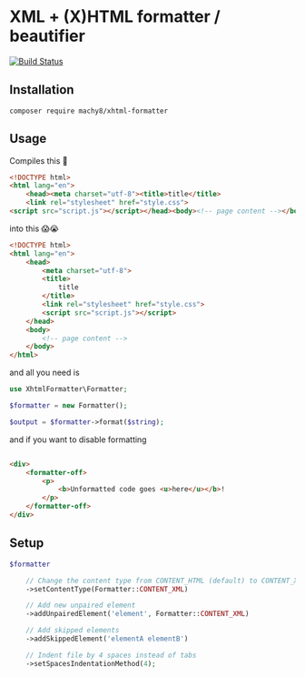 # XML + (X)HTML formatter / beautifier

[![Build Status](https://travis-ci.org/Machy8/xhtml-formatter.svg?branch=0.1)](https://travis-ci.org/Machy8/xhtml-formatter)

## Installation
````
composer require machy8/xhtml-formatter
````

## Usage
Compiles this 💩
````HTML
<!DOCTYPE html>
<html lang="en">
    <head><meta charset="utf-8"><title>title</title>
    <link rel="stylesheet" href="style.css">
<script src="script.js"></script></head><body><!-- page content --></body></html>
````

into this 😱😭
````HTML
<!DOCTYPE html>
<html lang="en">
	<head>
		<meta charset="utf-8">
		<title>
			title
		</title>
		<link rel="stylesheet" href="style.css">
		<script src="script.js"></script>
	</head>
	<body>
		<!-- page content -->
	</body>
</html>
````

and all you need is
````PHP
use XhtmlFormatter\Formatter;

$formatter = new Formatter();

$output = $formatter->format($string);
````

and if you want to disable formatting
````HTML

<div>
	<formatter-off>
		<p>
			<b>Unformatted code goes <u>here</u></b>!
		</p>
	</formatter-off>
</div>

````

## Setup

````PHP
$formatter

	// Change the content type from CONTENT_HTML (default) to CONTENT_XML or CONTENT_XHTML
	->setContentType(Formatter::CONTENT_XML)

	// Add new unpaired element
	->addUnpairedElement('element', Formatter::CONTENT_XML)

	// Add skipped elements
	->addSkippedElement('elementA elementB')

	// Indent file by 4 spaces instead of tabs
	->setSpacesIndentationMethod(4);

````
